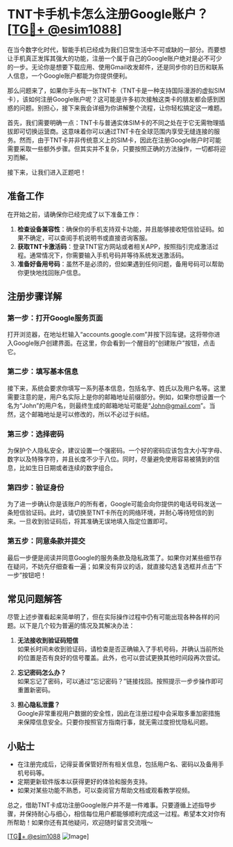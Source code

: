 # TNT卡手机卡怎么注册Google账户？[[TG💪+ @esim1088](https://t.me/s/esim1088)]

在当今数字化时代，智能手机已经成为我们日常生活中不可或缺的一部分。而要想让手机真正发挥其强大的功能，注册一个属于自己的Google账户绝对是必不可少的一步。无论你是想要下载应用、使用Gmail收发邮件，还是同步你的日历和联系人信息，一个Google账户都能为你提供便利。

那么问题来了，如果你手头有一张TNT卡（TNT卡是一种支持国际漫游的虚拟SIM卡），该如何注册Google账户呢？这可能是许多初次接触这类卡的朋友都会感到困惑的问题。别担心，接下来我会详细为你讲解整个流程，让你轻松搞定这一难题。

首先，我们需要明确一点：TNT卡与普通实体SIM卡的不同之处在于它无需物理插拔即可切换运营商。这意味着你可以通过TNT卡在全球范围内享受无缝连接的服务。然而，由于TNT卡并非传统意义上的SIM卡，因此在注册Google账户时可能需要采取一些额外步骤。但其实并不复杂，只要按照正确的方法操作，一切都将迎刃而解。

接下来，让我们进入正题吧！

## 准备工作

在开始之前，请确保你已经完成了以下准备工作：

1. **检查设备兼容性**：确保你的手机支持双卡功能，并且能够接收短信验证码。如果不确定，可以查阅手机说明书或直接咨询客服。
2. **获取TNT卡激活码**：登录TNT官方网站或者相关APP，按照指引完成激活过程。通常情况下，你需要输入手机号码并等待系统发送激活码。
3. **准备好备用号码**：虽然不是必须的，但如果遇到任何问题，备用号码可以帮助你更快地找回账户信息。

## 注册步骤详解

### 第一步：打开Google服务页面

打开浏览器，在地址栏输入“accounts.google.com”并按下回车键。这将带你进入Google账户创建界面。在这里，你会看到一个醒目的“创建账户”按钮，点击它。

### 第二步：填写基本信息

接下来，系统会要求你填写一系列基本信息，包括名字、姓氏以及用户名等。这里需要注意的是，用户名实际上是你的邮箱地址前缀部分。例如，如果你想设置一个名为“John”的用户名，则最终生成的邮箱地址可能是“John@gmail.com”。当然，这个邮箱地址是可以修改的，所以不必过于纠结。

### 第三步：选择密码

为保护个人隐私安全，建议设置一个强密码。一个好的密码应该包含大小写字母、数字以及特殊字符，并且长度不少于八位。同时，尽量避免使用容易被猜到的信息，比如生日日期或者连续的数字组合。

### 第四步：验证身份

为了进一步确认你是该账户的所有者，Google可能会向你提供的电话号码发送一条短信验证码。此时，请切换至TNT卡所在的网络环境，并耐心等待短信的到来。一旦收到验证码后，将其准确无误地填入指定位置即可。

### 第五步：同意条款并提交

最后一步便是阅读并同意Google的服务条款及隐私政策了。如果你对某些细节存在疑问，不妨先仔细查看一遍；如果没有异议的话，就直接勾选复选框并点击“下一步”按钮吧！

## 常见问题解答

尽管上述步骤看起来简单明了，但在实际操作过程中仍有可能出现各种各样的问题。以下是几个较为普遍的情况及其解决办法：

1. **无法接收到验证码短信**  
   如果长时间未收到验证码，请检查是否正确输入了手机号码，并确认当前所处的位置是否有良好的信号覆盖。此外，也可以尝试更换其他时间段再次尝试。

2. **忘记密码怎么办？**  
   如果忘记了密码，可以通过“忘记密码？”链接找回。按照提示一步步操作即可重置新密码。

3. **担心隐私泄露？**  
   Google非常重视用户数据的安全性，因此在注册过程中会采取多重加密措施来保障信息安全。只要你按照官方指南行事，就无需过度担忧隐私问题。

## 小贴士

- 在注册完成后，记得妥善保管好所有相关信息，包括用户名、密码以及备用手机号码等。
- 定期更新软件版本以获得更好的体验和服务支持。
- 如果对某些功能不熟悉，可以查阅官方帮助文档或观看教学视频。

总之，借助TNT卡成功注册Google账户并不是一件难事。只要遵循上述指导步骤，并保持耐心与细心，相信每位用户都能够顺利完成这一过程。希望本文对你有所帮助！如果你还有其他疑问，欢迎随时留言交流哦～

[[TG💪+ @esim1088](https://t.me/s/esim1088) ![Image](https://i.postimg.cc/4NQfJmqS/Snipaste-2025-05-13-00-14-12.png)]